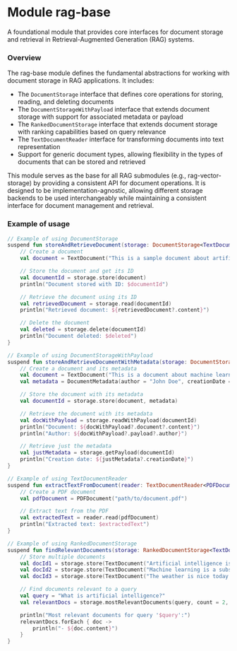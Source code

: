 # Module rag-base

A foundational module that provides core interfaces for document storage and retrieval in Retrieval-Augmented Generation (RAG) systems.

### Overview

The rag-base module defines the fundamental abstractions for working with document storage in RAG applications. It includes:

- The `DocumentStorage` interface that defines core operations for storing, reading, and deleting documents
- The `DocumentStorageWithPayload` interface that extends document storage with support for associated metadata or payload
- The `RankedDocumentStorage` interface that extends document storage with ranking capabilities based on query relevance
- The `TextDocumentReader` interface for transforming documents into text representation
- Support for generic document types, allowing flexibility in the types of documents that can be stored and retrieved

This module serves as the base for all RAG submodules (e.g., rag-vector-storage) by providing a consistent API for document operations. It is designed to be implementation-agnostic, allowing different storage backends to be used interchangeably while maintaining a consistent interface for document management and retrieval.

### Example of usage

```kotlin
// Example of using DocumentStorage
suspend fun storeAndRetrieveDocument(storage: DocumentStorage<TextDocument>) {
    // Create a document
    val document = TextDocument("This is a sample document about artificial intelligence.")

    // Store the document and get its ID
    val documentId = storage.store(document)
    println("Document stored with ID: $documentId")

    // Retrieve the document using its ID
    val retrievedDocument = storage.read(documentId)
    println("Retrieved document: ${retrievedDocument?.content}")

    // Delete the document
    val deleted = storage.delete(documentId)
    println("Document deleted: $deleted")
}

// Example of using DocumentStorageWithPayload
suspend fun storeAndRetrieveDocumentWithMetadata(storage: DocumentStorageWithPayload<TextDocument, DocumentMetadata>) {
    // Create a document and its metadata
    val document = TextDocument("This is a document about machine learning.")
    val metadata = DocumentMetadata(author = "John Doe", creationDate = "2023-05-15")

    // Store the document with its metadata
    val documentId = storage.store(document, metadata)

    // Retrieve the document with its metadata
    val docWithPayload = storage.readWithPayload(documentId)
    println("Document: ${docWithPayload?.document?.content}")
    println("Author: ${docWithPayload?.payload?.author}")

    // Retrieve just the metadata
    val justMetadata = storage.getPayload(documentId)
    println("Creation date: ${justMetadata?.creationDate}")
}

// Example of using TextDocumentReader
suspend fun extractTextFromDocument(reader: TextDocumentReader<PDFDocument>) {
    // Create a PDF document
    val pdfDocument = PDFDocument("path/to/document.pdf")

    // Extract text from the PDF
    val extractedText = reader.read(pdfDocument)
    println("Extracted text: $extractedText")
}

// Example of using RankedDocumentStorage
suspend fun findRelevantDocuments(storage: RankedDocumentStorage<TextDocument>) {
    // Store multiple documents
    val docId1 = storage.store(TextDocument("Artificial intelligence is transforming industries."))
    val docId2 = storage.store(TextDocument("Machine learning is a subset of AI."))
    val docId3 = storage.store(TextDocument("The weather is nice today."))

    // Find documents relevant to a query
    val query = "What is artificial intelligence?"
    val relevantDocs = storage.mostRelevantDocuments(query, count = 2, similarityThreshold = 0.5)

    println("Most relevant documents for query '$query':")
    relevantDocs.forEach { doc ->
        println("- ${doc.content}")
    }
}
```
